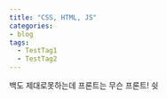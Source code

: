 ```yaml
---
title: "CSS, HTML, JS"
categories:
- blog
tags:
  - TestTag1
  - TestTag2
---
```


백도 제대로못하는데 프론트는 무슨 프론트! 쉿
